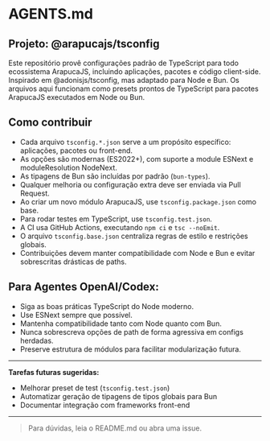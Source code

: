 # AGENTS.md

## Projeto: @arapucajs/tsconfig

Este repositório provê configurações padrão de TypeScript para todo ecossistema ArapucaJS, incluindo aplicações, pacotes e código client-side. Inspirado em @adonisjs/tsconfig, mas adaptado para Node e Bun.
Os arquivos aqui funcionam como presets prontos de TypeScript para pacotes ArapucaJS executados em Node ou Bun.

## Como contribuir

- Cada arquivo `tsconfig.*.json` serve a um propósito específico: aplicações, pacotes ou front-end.
- As opções são modernas (ES2022+), com suporte a module ESNext e moduleResolution NodeNext.
- As tipagens de Bun são incluídas por padrão (`bun-types`).
- Qualquer melhoria ou configuração extra deve ser enviada via Pull Request.
- Ao criar um novo módulo ArapucaJS, use `tsconfig.package.json` como base.
- Para rodar testes em TypeScript, use `tsconfig.test.json`.
- A CI usa GitHub Actions, executando `npm ci` e `tsc --noEmit`.
- O arquivo `tsconfig.base.json` centraliza regras de estilo e restrições globais.
- Contribuições devem manter compatibilidade com Node e Bun e evitar sobrescritas drásticas de paths.

## Para Agentes OpenAI/Codex:

- Siga as boas práticas TypeScript do Node moderno.
- Use ESNext sempre que possível.
- Mantenha compatibilidade tanto com Node quanto com Bun.
- Nunca sobrescreva opções de path de forma agressiva em configs herdadas.
- Preserve estrutura de módulos para facilitar modularização futura.

---

**Tarefas futuras sugeridas:**
- Melhorar preset de test (`tsconfig.test.json`)
- Automatizar geração de tipagens de tipos globais para Bun
- Documentar integração com frameworks front-end

---

> Para dúvidas, leia o README.md ou abra uma issue.
